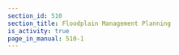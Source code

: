 ```yaml
---
section_id: 510
section_title: Floodplain Management Planning
is_activity: true
page_in_manual: 510-1
---
```

